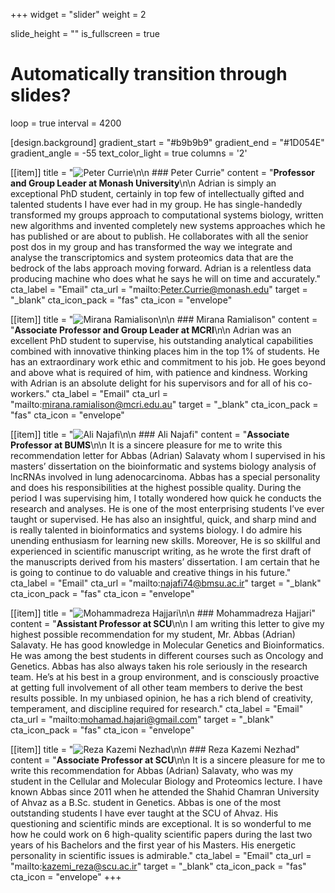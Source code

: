 +++
widget = "slider"
weight = 2

slide_height = ""
is_fullscreen = true
# Automatically transition through slides?
loop = true
interval = 4200

[design.background]
  gradient_start = "#b9b9b9"
  gradient_end = "#1D054E"
  gradient_angle = -55
  text_color_light = true
  columns = '2'

[[item]]
  title = "![Peter Currie](Peter_Currie.png)\n\n ### Peter Currie"
  content = "**Professor and Group Leader at Monash University**\n\n Adrian is simply an exceptional PhD student, certainly in top few of intellectually gifted and talented students I have ever had in my group. He has single-handedly transformed my groups approach to computational systems biology, written new algorithms and invented completely new systems approaches which he has published or are about to publish. He collaborates with all the senior post dos in my group and has transformed the way we integrate and analyse the transcriptomics and system proteomics data that are the bedrock of the labs approach moving forward. Adrian is a relentless data producing machine who does what he says he will on time and accurately."
  cta_label = "Email"
  cta_url = "mailto:Peter.Currie@monash.edu"
  target = "_blank"
  cta_icon_pack = "fas"
  cta_icon = "envelope"

[[item]]
  title = "![Mirana Ramialison](Mirana_Ramialison.png)\n\n ### Mirana Ramialison"
  content = "**Associate Professor and Group Leader at MCRI**\n\n Adrian was an excellent PhD student to supervise, his outstanding analytical capabilities combined with innovative thinking places him in the top 1% of students. He has an extraordinary work ethic and commitment to his job. He goes beyond and above what is required of him, with patience and kindness. Working with Adrian is an absolute delight for his supervisors and for all of his co-workers."
  cta_label = "Email"
  cta_url = "mailto:mirana.ramialison@mcri.edu.au"
  target = "_blank"
  cta_icon_pack = "fas"
  cta_icon = "envelope"

[[item]]
  title = "![Ali Najafi](Ali_Najafi.png)\n\n ### Ali Najafi"
  content = "**Associate Professor at BUMS**\n\n It is a sincere pleasure for me to write this recommendation letter for Abbas (Adrian) Salavaty whom I supervised in his masters’ dissertation on the bioinformatic and systems biology analysis of lncRNAs involved in lung adenocarcinoma. Abbas has a special personality and does his responsibilities at the highest possible quality. During the period I was supervising him, I totally wondered how quick he conducts the research and analyses. He is one of the most enterprising students I’ve ever taught or supervised. He has also an insightful, quick, and sharp mind and is really talented in bioinformatics and systems biology. I do admire his unending enthusiasm for learning new skills. Moreover, He is so skillful and experienced in scientific manuscript writing, as he wrote the first draft of the manuscripts derived from his masters’ dissertation. I am certain that he is going to continue to do valuable and creative things in his future."
  cta_label = "Email"
  cta_url = "mailto:najafi74@bmsu.ac.ir"
  target = "_blank"
  cta_icon_pack = "fas"
  cta_icon = "envelope"

[[item]]
  title = "![Mohammadreza Hajjari](Mohammadreza_Hajjari.png)\n\n ### Mohammadreza Hajjari"
  content = "**Assistant Professor at SCU**\n\n I am writing this letter to give my highest possible recommendation for my student, Mr. Abbas (Adrian) Salavaty. He has good knowledge in Molecular Genetics and Bioinformatics. He was among the best students in different courses such as Oncology and Genetics. Abbas has also always taken his role seriously in the research team. He’s at his best in a group environment, and is consciously proactive at getting full involvement of all other team members to derive the best results possible. In my unbiased opinion, he has a rich blend of creativity, temperament, and discipline required for research."
  cta_label = "Email"
  cta_url = "mailto:mohamad.hajari@gmail.com"
  target = "_blank"
  cta_icon_pack = "fas"
  cta_icon = "envelope"

[[item]]
  title = "![Reza Kazemi Nezhad](Reza_Kazemi_Nezhad.png)\n\n ### Reza Kazemi Nezhad"
  content = "**Associate Professor at SCU**\n\n It is a sincere pleasure for me to write this recommendation for Abbas (Adrian) Salavaty, who was my student in the Cellular and Molecular Biology and Proteomics lecture. I have known Abbas since 2011 when he attended the Shahid Chamran University of Ahvaz as a B.Sc. student in Genetics. Abbas is one of the most outstanding students I have ever taught at the SCU of Ahvaz. His questioning and scientific minds are exceptional. It is so wonderful to me how he could work on 6 high-quality scientific papers during the last two years of his Bachelors and the first year of his Masters. His energetic personality in scientific issues is admirable."
  cta_label = "Email"
  cta_url = "mailto:kazemi_reza@scu.ac.ir"
  target = "_blank"
  cta_icon_pack = "fas"
  cta_icon = "envelope"
+++
